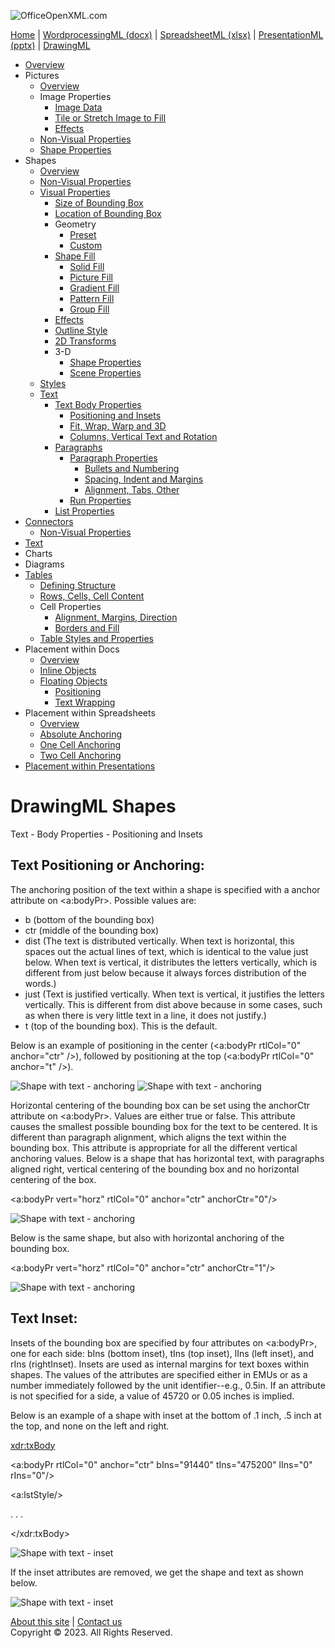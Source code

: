 ![OfficeOpenXML.com](drwImages/drawingMLbanner.png)

[Home](index.md) | [WordprocessingML (docx)](anatomyofOOXML.md) | [SpreadsheetML (xlsx)](anatomyofOOXML-xlsx.md) | [PresentationML (pptx)](anatomyofOOXML-pptx.md) | [DrawingML](drwOverview.md)

- [Overview](drwOverview.md)
- Pictures
  - [Overview](drwPic.md)
  - Image Properties
    - [Image Data](drwPic-ImageData.md)
    - [Tile or Stretch Image to Fill](drwPic-tile.md)
    - [Effects](drwPic-effects.md)
  - [Non-Visual Properties](drwPic-nvPicPr.md)
  - [Shape Properties](drwSp-SpPr.md)
- Shapes
  - [Overview](drwShape.md)
  - [Non-Visual Properties](drwSp-nvSpPr.md)
  - [Visual Properties](drwSp-SpPr.md)
    - [Size of Bounding Box](drwSp-size.md)
    - [Location of Bounding Box](drwSp-location.md)
    - Geometry
      - [Preset](drwSp-prstGeom.md)
      - [Custom](drwSp-custGeom.md)
    - [Shape Fill](drwSp-shapeFill.md)
      - [Solid Fill](drwSp-SolidFill.md)
      - [Picture Fill](drwSp-PictFill.md)
      - [Gradient Fill](drwSp-GradFill.md)
      - [Pattern Fill](drwSp-PattFill.md)
      - [Group Fill](drwSp-grpFill.md)
    - [Effects](drwSp-effects.md)
    - [Outline Style](drwSp-outline.md)
    - [2D Transforms](drwSp-rotate.md)
    - 3-D
      - [Shape Properties](drwSp-3dProps.md)
      - [Scene Properties](drwSp-3dScene.md)
  - [Styles](drwSp-styles.md)
  - [Text](drwSp-text.md)
    - [Text Body Properties](drwSp-text-bodyPr.md)
      - [Positioning and Insets](drwSp-text-bodyPr-inset.md)
      - [Fit, Wrap, Warp and 3D](drwSp-text-bodyPr-fit.md)
      - [Columns, Vertical Text and Rotation](drwSp-text-bodyPr-columns.md)
    - [Paragraphs](drwSp-text-paragraph.md)
      - [Paragraph Properties](drwSp-text-paraProps.md)
        - [Bullets and Numbering](drwSp-text-paraProps-numbering.md)
        - [Spacing, Indent and Margins](drwSp-text-paraProps-margins.md)
        - [Alignment, Tabs, Other](drwSp-text-paraProps-align.md)
      - [Run Properties](drwSp-text-runProps.md)
    - [List Properties](drwSp-text-lstPr.md)
- [Connectors](drwCxnSp.md)
  - [Non-Visual Properties](drwSp-nvCxnSpPr.md)
- [Text](drwSp-textbox.md)
- Charts
- Diagrams
- [Tables](drwTable.md)
  - [Defining Structure](drwTableGrid.md)
  - [Rows, Cells, Cell Content](drwTableRowAndCell.md)
  - Cell Properties
    - [Alignment, Margins, Direction](drwTableCellProperties-alignment.md)
    - [Borders and Fill](drwTableCellProperties-bordersFills.md)
  - [Table Styles and Properties](drwTableStyles.md)
- Placement within Docs
  - [Overview](drwPicInWord.md)
  - [Inline Objects](drwPicInline.md)
  - [Floating Objects](drwPicFloating.md)
    - [Positioning](drwPicFloating-position.md)
    - [Text Wrapping](drwPicFloating-textWrap.md)
- Placement within Spreadsheets
  - [Overview](drwPicInSpread.md)
  - [Absolute Anchoring](drwPicInSpread-absolute.md)
  - [One Cell Anchoring](drwPicInSpread-oneCell.md)
  - [Two Cell Anchoring](drwPicInSpread-twoCell.md)
- [Placement within Presentations](drwPicInPresentation.md)

# DrawingML Shapes

Text - Body Properties - Positioning and Insets

## Text Positioning or Anchoring:

The anchoring position of the text within a shape is specified with a anchor attribute on <a:bodyPr>. Possible values are:

- b (bottom of the bounding box)
- ctr (middle of the bounding box)
- dist (The text is distributed vertically. When text is horizontal, this spaces out the actual lines of text, which is identical to the value just below. When text is vertical, it distributes the letters vertically, which is different from just below because it always forces distribution of the words.)
- just (Text is justified vertically. When text is vertical, it justifies the letters vertically. This is different from dist above because in some cases, such as when there is very little text in a line, it does not justify.)
- t (top of the bounding box). This is the default.

Below is an example of positioning in the center (<a:bodyPr rtlCol="0" anchor="ctr" />), followed by positioning at the top (<a:bodyPr rtlCol="0" anchor="t" />).

![Shape with text - anchoring](drwImages\drwSp-text-anchor1.gif) ![Shape with text - anchoring](drwImages\drwSp-text-anchor2.gif)

Horizontal centering of the bounding box can be set using the anchorCtr attribute on <a:bodyPr>. Values are either true or false. This attribute causes the smallest possible bounding box for the text to be centered. It is different than paragraph alignment, which aligns the text within the bounding box. This attribute is appropriate for all the different vertical anchoring values. Below is a shape that has horizontal text, with paragraphs aligned right, vertical centering of the bounding box and no horizontal centering of the box.

<a:bodyPr vert="horz" rtlCol="0" anchor="ctr" anchorCtr="0"/>

![Shape with text - anchoring](drwImages\drwSp-text-anchor3.gif)

Below is the same shape, but also with horizontal anchoring of the bounding box.

<a:bodyPr vert="horz" rtlCol="0" anchor="ctr" anchorCtr="1"/>

![Shape with text - anchoring](drwImages\drwSp-text-anchor4.gif)

## Text Inset:

Insets of the bounding box are specified by four attributes on <a:bodyPr>, one for each side: bIns (bottom inset), tIns (top inset), lIns (left inset), and rIns (rightInset). Insets are used as internal margins for text boxes within shapes. The values of the attributes are specified either in EMUs or as a number immediately followed by the unit identifier--e.g., 0.5in. If an attribute is not specified for a side, a value of 45720 or 0.05 inches is implied.

Below is an example of a shape with inset at the bottom of .1 inch, .5 inch at the top, and none on the left and right.

<xdr:txBody>

<a:bodyPr rtlCol="0" anchor="ctr" bIns="91440" tIns="475200" lIns="0" rIns="0"/>

<a:lstStyle/>

. . .

</xdr:txBody>

![Shape with text - inset](drwImages\drwSp-text-inset2.gif)

If the inset attributes are removed, we get the shape and text as shown below.

![Shape with text - inset](drwImages\drwSp-text-inset1.gif)

[About this site](aboutThisSite.md) | [Contact us](contactUs.md)  
Copyright © 2023. All Rights Reserved.

